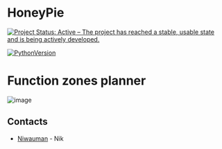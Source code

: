 # HoneyPie
[![Project Status: Active – The project has reached a stable, usable state and is being actively developed.](https://www.repostatus.org/badges/latest/active.svg)](https://www.repostatus.org/#active)

[![PythonVersion](https://img.shields.io/badge/python-3.11-blue)](https://pypi.org/project/scikit-learn/)

# Function zones planner
![image](https://github.com/user-attachments/assets/30c5b72d-58e9-4869-9840-3642b2f48f85)
## Contacts
- [Niwauman](https://t.me/Niwauman) - Nik

